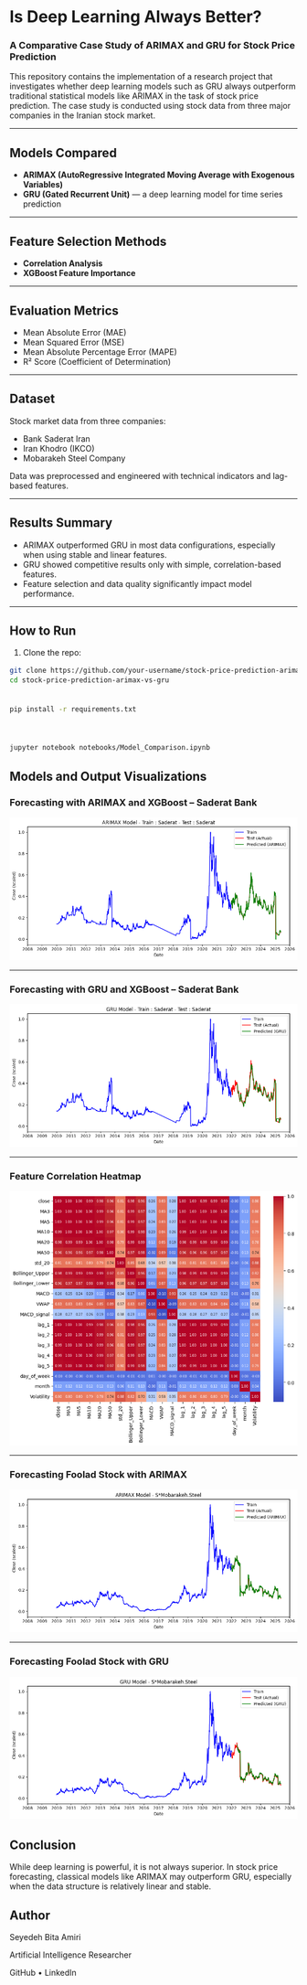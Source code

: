 # Is Deep Learning Always Better?  
### A Comparative Case Study of ARIMAX and GRU for Stock Price Prediction

This repository contains the implementation of a research project that investigates whether deep learning models such as GRU always outperform traditional statistical models like ARIMAX in the task of stock price prediction. The case study is conducted using stock data from three major companies in the Iranian stock market.

---

## Models Compared

- **ARIMAX (AutoRegressive Integrated Moving Average with Exogenous Variables)**
- **GRU (Gated Recurrent Unit)** — a deep learning model for time series prediction

---

## Feature Selection Methods

- **Correlation Analysis**
- **XGBoost Feature Importance**

---

## Evaluation Metrics

- Mean Absolute Error (MAE)  
- Mean Squared Error (MSE)  
- Mean Absolute Percentage Error (MAPE)  
- R² Score (Coefficient of Determination)

---

## Dataset

Stock market data from three companies:
- Bank Saderat Iran 
- Iran Khodro (IKCO)
- Mobarakeh Steel Company

Data was preprocessed and engineered with technical indicators and lag-based features.

---

## Results Summary

- ARIMAX outperformed GRU in most data configurations, especially when using stable and linear features.
- GRU showed competitive results only with simple, correlation-based features.
- Feature selection and data quality significantly impact model performance.

---


## How to Run

1. Clone the repo:
```bash
git clone https://github.com/your-username/stock-price-prediction-arimax-vs-gru.git
cd stock-price-prediction-arimax-vs-gru


pip install -r requirements.txt



jupyter notebook notebooks/Model_Comparison.ipynb

```
## Models and Output Visualizations

### Forecasting with ARIMAX and XGBoost – Saderat Bank
![ARIMAX Output](results/Saderat_Saderat_ARIMAX_XGBoost.png)

---

### Forecasting with GRU and XGBoost – Saderat Bank

![GRU Output](results/Saderat_Saderat_GRU_XGBoost.png)

---

### Feature Correlation Heatmap

![Heatmap](results/output.3.png)

---

### Forecasting Foolad Stock with ARIMAX

![Foolad ARIMAX](results/folad_folad_ARIMAX_HEATMAP.png)

---

### Forecasting Foolad Stock with GRU

![Foolad GRU](results/folad_folad_GRU_HEATMAP.png)


## Conclusion
While deep learning is powerful, it is not always superior. In stock price forecasting, classical models like ARIMAX may outperform GRU, especially when the data structure is relatively linear and stable.

## Author
Seyedeh Bita Amiri

Artificial Intelligence Researcher

GitHub • LinkedIn
